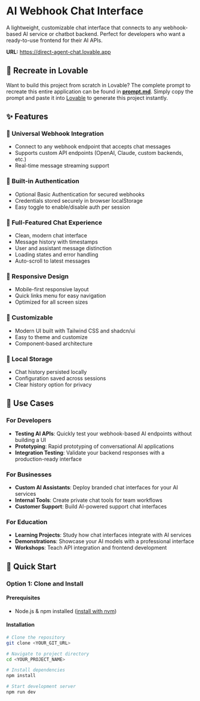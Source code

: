 # AI Webhook Chat Interface

A lightweight, customizable chat interface that connects to any webhook-based AI service or chatbot backend. Perfect for developers who want a ready-to-use frontend for their AI APIs.

**URL:** https://direct-agent-chat.lovable.app

## 🎨 Recreate in Lovable

Want to build this project from scratch in Lovable? The complete prompt to recreate this entire application can be found in **[prompt.md](prompt.md)**. Simply copy the prompt and paste it into [Lovable](https://lovable.dev) to generate this project instantly.

## ✨ Features

### 🔌 Universal Webhook Integration

- Connect to any webhook endpoint that accepts chat messages
- Supports custom API endpoints (OpenAI, Claude, custom backends, etc.)
- Real-time message streaming support

### 🔐 Built-in Authentication

- Optional Basic Authentication for secured webhooks
- Credentials stored securely in browser localStorage
- Easy toggle to enable/disable auth per session

### 💬 Full-Featured Chat Experience

- Clean, modern chat interface
- Message history with timestamps
- User and assistant message distinction
- Loading states and error handling
- Auto-scroll to latest messages

### 📱 Responsive Design

- Mobile-first responsive layout
- Quick links menu for easy navigation
- Optimized for all screen sizes

### 🎨 Customizable

- Modern UI built with Tailwind CSS and shadcn/ui
- Easy to theme and customize
- Component-based architecture

### 💾 Local Storage

- Chat history persisted locally
- Configuration saved across sessions
- Clear history option for privacy

## 🎯 Use Cases

### For Developers

- **Testing AI APIs**: Quickly test your webhook-based AI endpoints without building a UI
- **Prototyping**: Rapid prototyping of conversational AI applications
- **Integration Testing**: Validate your backend responses with a production-ready interface

### For Businesses

- **Custom AI Assistants**: Deploy branded chat interfaces for your AI services
- **Internal Tools**: Create private chat tools for team workflows
- **Customer Support**: Build AI-powered support chat interfaces

### For Education

- **Learning Projects**: Study how chat interfaces integrate with AI services
- **Demonstrations**: Showcase your AI models with a professional interface
- **Workshops**: Teach API integration and frontend development

## 🚀 Quick Start

### Option 1: Clone and Install

#### Prerequisites

- Node.js & npm installed ([install with nvm](https://github.com/nvm-sh/nvm#installing-and-updating))

#### Installation

```bash
# Clone the repository
git clone <YOUR_GIT_URL>

# Navigate to project directory
cd <YOUR_PROJECT_NAME>

# Install dependencies
npm install

# Start development server
npm run dev
```
